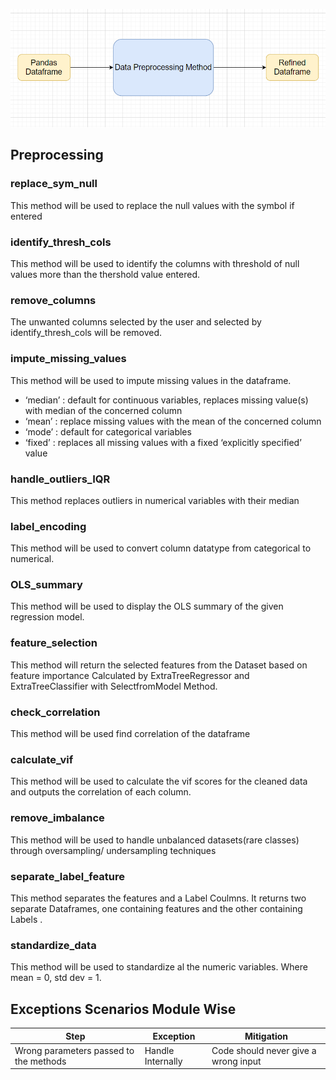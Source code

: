 

![Technical Design](../img/TSD-4.png)

## Preprocessing 

### **replace_sym_null**

This method will be used to replace the null values with the symbol if entered

### **identify_thresh_cols**
This method will be used to identify the columns with threshold of null values more than the thershold value entered.

###  **remove_columns**
The unwanted columns selected by the user and selected by identify_thresh_cols will be removed.

###  **impute_missing_values**
This method will be used to impute missing values in the dataframe. 

 * ‘median’ : default for continuous variables, replaces missing value(s) with median of the concerned column
 * ‘mean’ : replace missing values with the mean of the concerned column
 * ‘mode’ : default for categorical variables
 * ‘fixed’ : replaces all missing values with a fixed ‘explicitly specified’ value

###  **handle_outliers_IQR**
This method replaces outliers in numerical variables with their median

### **label_encoding**
This method will be used to convert column datatype from categorical  to numerical. 

### **OLS_summary**
This method will be used to display the OLS summary of the given regression model.

### **feature_selection**
This method will return the selected features from the Dataset based on feature importance Calculated by ExtraTreeRegressor and ExtraTreeClassifier with SelectfromModel Method.

### **check_correlation**
This method will be used find correlation of the dataframe

### **calculate_vif**
This method will be used to calculate the vif scores for the cleaned data and outputs the correlation of each column.

### **remove_imbalance**
This method will be used to handle unbalanced datasets(rare classes) through oversampling/ undersampling techniques

### **separate_label_feature**
This method separates the features and a Label Coulmns. It returns two separate Dataframes, one containing features and the other containing Labels .

### **standardize_data**
This method will be used to standardize al the numeric variables. Where mean = 0, std dev = 1.

## Exceptions Scenarios Module Wise

Step|  Exception| Mitigation|
---|---|----|
Wrong parameters passed to the methods |   Handle Internally  |Code should never give a wrong input


